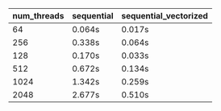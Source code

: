 | num_threads | sequential | sequential_vectorized |
|---|---|---|
| 64 | 0.064s | 0.017s |
| 256 | 0.338s | 0.064s |
| 128 | 0.170s | 0.033s |
| 512 | 0.672s | 0.134s |
| 1024 | 1.342s | 0.259s |
| 2048 | 2.677s | 0.510s |